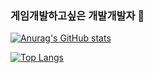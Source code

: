 ### 게임개발하고싶은 개발개발자 👋
[![Anurag's GitHub stats](https://github-readme-stats.vercel.app/api?username=naeun0203)](https://github.com/naeun0203)

[![Top Langs](https://github-readme-stats.vercel.app/api/top-langs/?username=naeun0203)](https://github.com/naeun0203)
<!--
**naeun0203/naeun0203** is a ✨ _special_ ✨ repository because its `README.md` (this file) appears on your GitHub profile.

Here are some ideas to get you started:

- 🔭 I’m currently working on ...
- 🌱 I’m currently learning ...
- 👯 I’m looking to collaborate on ...
- 🤔 I’m looking for help with ...
- 💬 Ask me about ...
- 📫 How to reach me: ...
- 😄 Pronouns: ...
- ⚡ Fun fact: ...
-->
